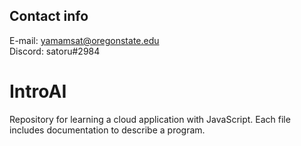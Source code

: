 ## Contact info

E-mail: yamamsat@oregonstate.edu</br>
Discord: satoru#2984

# IntroAI
Repository for learning a cloud application with JavaScript. Each file includes documentation to describe a program.
